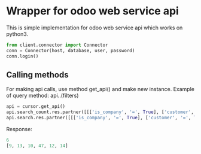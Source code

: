 # Wrapper for odoo web service api #

This is simple implementation for odoo web service api which works on python3.
```python
from client.connector import Connector
conn = Connector(host, database, user, password)
conn.login()
```
## Calling methods ##

For making api calls, use method get_api() and make new instance.
Example of query method: api.<odoo method>.<odoo model>(filters)
```python
api = cursor.get_api()
api.search_count.res.partner([[['is_company', '=', True], ['customer', '=', True]]])
api.search.res.partner([[['is_company', '=', True], ['customer', '=', True]]], {'offset': 10, 'limit': 5})
```

Response:

```python
6
[9, 13, 10, 47, 12, 14]
```
